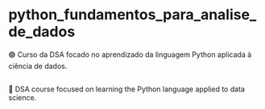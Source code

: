 # python_fundamentos_para_analise_de_dados
 
🟢
Curso da DSA focado no aprendizado da linguagem Python aplicada à ciência de dados.
##
🔴
DSA course focused on learning the Python language applied to data science.
